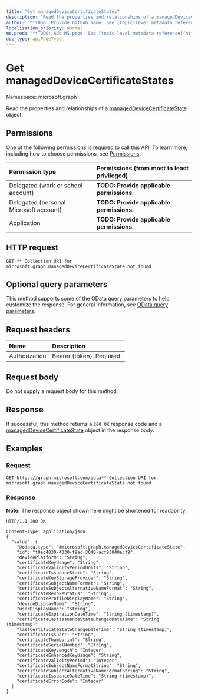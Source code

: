 ```yaml
---
title: "Get managedDeviceCertificateStates"
description: "Read the properties and relationships of a managedDeviceCertificateState object."
author: "**TODO: Provide Github Name. See [topic-level metadata reference](https://msgo.azurewebsites.net/add/document/guidelines/metadata.html#topic-level-metadata)**"
localization_priority: Normal
ms.prod: "**TODO: Add MS prod. See [topic-level metadata reference](https://msgo.azurewebsites.net/add/document/guidelines/metadata.html#topic-level-metadata)**"
doc_type: apiPageType
---
```


# Get managedDeviceCertificateStates
Namespace: microsoft.graph

Read the properties and relationships of a [managedDeviceCertificateState](../resources/intune-manageddevicecertificatestate.md) object.

## Permissions
One of the following permissions is required to call this API. To learn more, including how to choose permissions, see [Permissions](/graph/permissions-reference).

|Permission type|Permissions (from most to least privileged)|
|:---|:---|
|Delegated (work or school account)|**TODO: Provide applicable permissions.**|
|Delegated (personal Microsoft account)|**TODO: Provide applicable permissions.**|
|Application|**TODO: Provide applicable permissions.**|

## HTTP request

<!-- {
  "blockType": "ignored"
}
-->
``` http
GET ** Collection URI for microsoft.graph.managedDeviceCertificateState not found
```

## Optional query parameters
This method supports some of the OData query parameters to help customize the response. For general information, see [OData query parameters](/graph/query-parameters).

## Request headers
|Name|Description|
|:---|:---|
|Authorization|Bearer {token}. Required.|

## Request body
Do not supply a request body for this method.

## Response

If successful, this method returns a `200 OK` response code and a [managedDeviceCertificateState](../resources/intune-manageddevicecertificatestate.md) object in the response body.

## Examples

### Request
<!-- {
  "blockType": "request",
  "name": "get_manageddevicecertificatestate"
}
-->
``` http
GET https://graph.microsoft.com/beta** Collection URI for microsoft.graph.managedDeviceCertificateState not found
```


### Response
**Note:** The response object shown here might be shortened for readability.
<!-- {
  "blockType": "response",
  "truncated": true,
  "@odata.type": "microsoft.graph.managedDeviceCertificateState"
}
-->
``` http
HTTP/1.1 200 OK

Content-Type: application/json
{
  "value": {
    "@odata.type": "#microsoft.graph.managedDeviceCertificateState",
    "id": "f9ac4030-4030-f9ac-3040-acf93040acf9",
    "devicePlatform": "String",
    "certificateKeyUsage": "String",
    "certificateValidityPeriodUnits": "String",
    "certificateIssuanceState": "String",
    "certificateKeyStorageProvider": "String",
    "certificateSubjectNameFormat": "String",
    "certificateSubjectAlternativeNameFormat": "String",
    "certificateRevokeStatus": "String",
    "certificateProfileDisplayName": "String",
    "deviceDisplayName": "String",
    "userDisplayName": "String",
    "certificateExpirationDateTime": "String (timestamp)",
    "certificateLastIssuanceStateChangedDateTime": "String (timestamp)",
    "lastCertificateStateChangeDateTime": "String (timestamp)",
    "certificateIssuer": "String",
    "certificateThumbprint": "String",
    "certificateSerialNumber": "String",
    "certificateKeyLength": "Integer",
    "certificateEnhancedKeyUsage": "String",
    "certificateValidityPeriod": "Integer",
    "certificateSubjectNameFormatString": "String",
    "certificateSubjectAlternativeNameFormatString": "String",
    "certificateIssuanceDateTime": "String (timestamp)",
    "certificateErrorCode": "Integer"
  }
}
```

